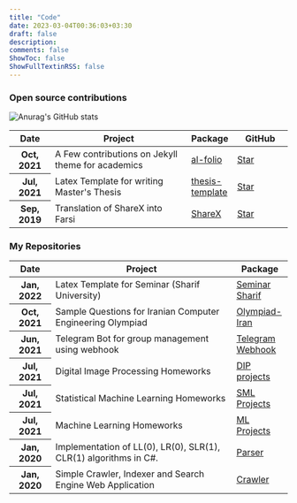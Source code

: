 ```yaml
---
title: "Code"
date: 2023-03-04T00:36:03+03:30
draft: false
description: 
comments: false
ShowToc: false
ShowFullTextinRSS: false
---
```


### Open source contributions

![Anurag's GitHub stats](https://github-readme-stats.vercel.app/api?username=pourmand1376&show_icons=true&theme=default&bg_color=00000000)

<table class="table table-hover table-sm">
  <colgroup>
    <col style="width:15%">
    <col style="width:50%">
    <col style="width:15%">
    <col style="width:20%">
  </colgroup>
  <thead>
    <tr>
      <th scope="col">Date</th>
      <th scope="col">Project</th>
      <th scope="col">Package</th>
      <th scope="col">GitHub</th>
    </tr>
  </thead>
  <tbody>
    <tr>
      <th scope="row">Oct, 2021</th>
      <td>A Few contributions on Jekyll theme for academics</td>
      <td><a href="https://github.com/alshedivat/al-folio">al-folio</a></td>
      <td><a class="github-button" href="https://github.com/alshedivat/al-folio" data-icon="octicon-star" data-show-count="true" aria-label="Star alshedivat/al-folio on GitHub">Star</a></td>
    </tr>
    <tr>
      <th scope="row">Jul, 2021</th>
      <td>Latex Template for writing Master's Thesis </td>
      <td><a href="https://github.com/pourmand1376/thesis-template">thesis-template</a></td>
      <td><a class="github-button" href="https://github.com/pourmand1376/thesis-template" data-icon="octicon-star" data-show-count="true" aria-label="Star pourmand1376/thesis-template on GitHub">Star</a></td>
    </tr>
    <tr>
      <th scope="row">Sep, 2019</th>
      <td>Translation of ShareX into Farsi</td>
      <td><a href="https://github.com/ShareX/ShareX">ShareX</a></td>
      <td><a class="github-button" href="https://github.com/ShareX/ShareX" data-icon="octicon-star" data-show-count="true" aria-label="Star ShareX/ShareX on GitHub">Star</a></td>
    </tr>
  </tbody>
</table>



### My Repositories
<table class="table table-hover table-sm">
  <colgroup>
    <col style="width:15%">
    <col style="width:65%">
    <col style="width:20%">
  </colgroup>
  <thead>
    <tr>
      <th scope="col">Date</th>
      <th scope="col">Project</th>
      <th scope="col">Package</th>
    </tr>
  </thead>
  <tbody>
    <tr>
    <tr>
      <th scope="row">Jan, 2022</th>
      <td>Latex Template for Seminar (Sharif University)</td>
      <td><a href="https://github.com/pourmand1376/Seminar_Sharif">Seminar Sharif</a></td>
    </tr>
      <th scope="row">Oct, 2021</th>
      <td> Sample Questions for Iranian Computer Engineering Olympiad </td>
      <td><a href="https://github.com/pourmand1376/Olympiad-Iran">Olympiad-Iran</a></td>
    </tr>
    <tr>
      <th scope="row">Jun, 2021</th>
      <td>Telegram Bot for group management using webhook </td>
      <td><a href="https://github.com/pourmand1376/TelegramWebhook">Telegram Webhook</a></td>
    </tr>
     <tr>
      <th scope="row">Jul, 2021</th>
      <td>Digital Image Processing Homeworks </td>
      <td><a href="https://github.com/pourmand1376/DIP-projects">DIP projects</a></td>
    </tr>
    <tr>
      <th scope="row">Jul, 2021</th>
      <td>Statistical Machine Learning Homeworks </td>
      <td><a href="https://github.com/pourmand1376/SML-projects">SML Projects</a></td>
    </tr>
    <tr>
      <th scope="row">Jul, 2021</th>
      <td> Machine Learning Homeworks </td>
      <td><a href="https://github.com/pourmand1376/ML-projects">ML Projects</a></td>
    </tr>
    <tr>
      <th scope="row">Jan, 2020</th>
      <td>Implementation of LL(0), LR(0), SLR(1), CLR(1) algorithms in C#. </td>
      <td><a href="https://github.com/pourmand1376/Parser">Parser</a></td>
    </tr>
    <tr>
      <th scope="row">Jan, 2020</th>
      <td>Simple Crawler, Indexer and Search Engine Web Application </td>
      <td><a href="https://github.com/pourmand1376/Crawler">Crawler</a></td>
    </tr>
   
  </tbody>
</table>





